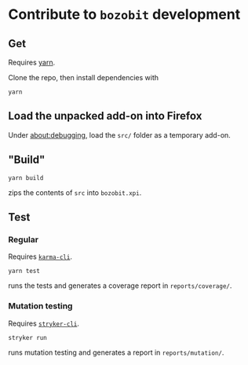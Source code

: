 # Contribute to `bozobit` development

## Get

Requires [yarn](https://yarnpkg.com/lang/en/). 

Clone the repo, then install dependencies with

````
yarn
````

## Load the unpacked add-on into Firefox

Under [about:debugging](about:debugging), load the `src/` folder as a temporary add-on.

## "Build"

````
yarn build
````

zips the contents of `src` into `bozobit.xpi`.

## Test

### Regular

Requires [`karma-cli`](https://karma-runner.github.io/).

````
yarn test
````

runs the tests and generates a coverage report in `reports/coverage/`.

### Mutation testing

Requires [`stryker-cli`](https://stryker-mutator.io/).

````
stryker run
````

runs mutation testing and generates a report in `reports/mutation/`.
